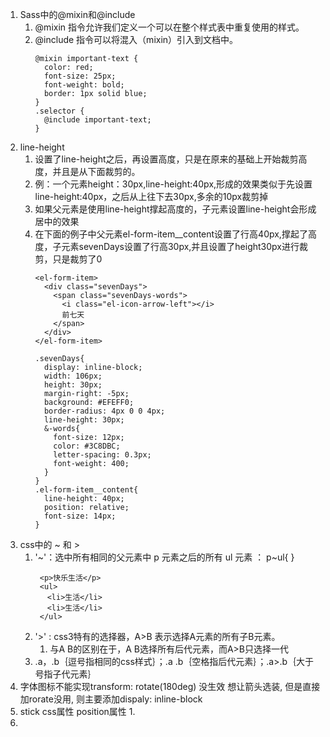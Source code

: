 1. Sass中的@mixin和@include
   1. @mixin 指令允许我们定义一个可以在整个样式表中重复使用的样式。
   2. @include 指令可以将混入（mixin）引入到文档中。
      ```
      @mixin important-text {
        color: red;
        font-size: 25px;
        font-weight: bold;
        border: 1px solid blue;
      }
      .selector {
        @include important-text;
      }
      ```
2. line-height
   1. 设置了line-height之后，再设置高度，只是在原来的基础上开始裁剪高度，并且是从下面裁剪的。
   2. 例：一个元素height：30px,line-height:40px,形成的效果类似于先设置line-height:40px，之后从上往下去30px,多余的10px裁剪掉
   3. 如果父元素是使用line-height撑起高度的，子元素设置line-height会形成居中的效果
   4. 在下面的例子中父元素el-form-item__content设置了行高40px,撑起了高度，子元素sevenDays设置了行高30px,并且设置了height30px进行裁剪，只是裁剪了0
      ```
      <el-form-item>
        <div class="sevenDays">
          <span class="sevenDays-words">
            <i class="el-icon-arrow-left"></i>
            前七天
          </span>
        </div>
      </el-form-item>

      .sevenDays{
        display: inline-block;
        width: 106px;
        height: 30px;
        margin-right: -5px;
        background: #EFEFF0;
        border-radius: 4px 0 0 4px;
        line-height: 30px;
        &-words{
          font-size: 12px;
          color: #3C8DBC;
          letter-spacing: 0.3px;
          font-weight: 400;
        }
      }
      .el-form-item__content{
        line-height: 40px;
        position: relative;
        font-size: 14px;
      }
      ```
3. css中的 ~ 和 >
   1. '~'：选中所有相同的父元素中 p 元素之后的所有 ul 元素 ： p~ul{ }
      ```
       <p>快乐生活</p>
       <ul>
       　<li>生活</li>
       　<li>生活</li>
       </ul>
      ```
   2. '>' : css3特有的选择器，A>B 表示选择A元素的所有子B元素。
      1. 与A B的区别在于，A B选择所有后代元素，而A>B只选择一代 
   3. .a，.b｛逗号指相同的css样式｝；.a .b｛空格指后代元素｝；.a>.b｛大于号指子代元素｝
4. 字体图标不能实现transform: rotate(180deg) 没生效  想让箭头选装, 但是直接加rorate没用, 则主要添加dispaly: inline-block
5. stick css属性 position属性
   1. 
6. 